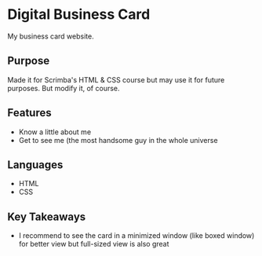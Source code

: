 # Digital Business Card
My business card website.

## Purpose
Made it for Scrimba's HTML & CSS course but may use it for future purposes. But modify it, of course.

## Features
- Know a little about me
- Get to see me (the most handsome guy in the whole universe

## Languages
- HTML
- CSS

## Key Takeaways
- I recommend to see the card in a minimized window (like boxed window) for better view but full-sized view is also great
